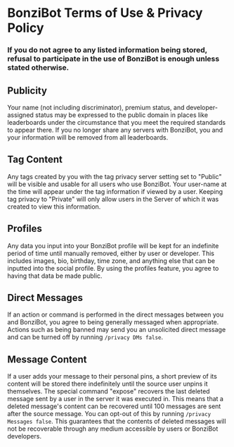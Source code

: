 # BonziBot Terms of Use & Privacy Policy
### If you do not agree to any listed information being stored, refusal to participate in the use of BonziBot is enough unless stated otherwise.
## Publicity
Your name (not including discriminator), premium status, and developer-assigned status may be expressed to the public domain in places like leaderboards under the circumstance that you meet the required standards to appear there. If you no longer share any servers with BonziBot, you and your information will be removed from all leaderboards.
## Tag Content
Any tags created by you with the tag privacy server setting set to "Public" will be visible and usable for all users who use BonziBot. Your user-name at the time will appear under the tag information if viewed by a user. Keeping tag privacy to "Private" will only allow users in the Server of which it was created to view this information.
## Profiles
Any data you input into your BonziBot profile will be kept for an indefinite period of time until manually removed, either by user or developer. This includes images, bio, birthday, time zone, and anything else that can be inputted into the social profile. By using the profiles feature, you agree to having that data be made public.
## Direct Messages
If an action or command is performed in the direct messages between you and BonziBot, you agree to being generally messaged when appropriate. Actions such as being banned may send you an unsolicited direct message and can be turned off by running `/privacy DMs false`.
## Message Content
If a user adds your message to their personal pins, a short preview of its content will be stored there indefinitely until the source user unpins it themselves. The special command "expose" recovers the last deleted message sent by a user in the server it was executed in. This means that a deleted message's content can be recovered until 100 messages are sent after the source message. You can opt-out of this by running `/privacy Messages false`. This guarantees that the contents of deleted messages will not be recoverable through any medium accessible by users or BonziBot developers.
